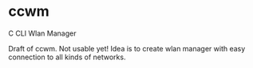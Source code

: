 ccwm
====

C CLI Wlan Manager

Draft of ccwm. Not usable yet! Idea is to create wlan manager with easy connection to all kinds of networks.
